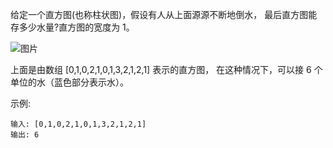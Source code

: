 给定一个直方图(也称柱状图)，假设有人从上面源源不断地倒水，
最后直方图能存多少水量?直方图的宽度为 1。

![图片](https://assets.leetcode-cn.com/aliyun-lc-upload/uploads/2018/10/22/rainwatertrap.png)

上面是由数组 [0,1,0,2,1,0,1,3,2,1,2,1] 表示的直方图，
在这种情况下，可以接 6 个单位的水（蓝色部分表示水）。

示例:

    输入: [0,1,0,2,1,0,1,3,2,1,2,1]
    输出: 6
